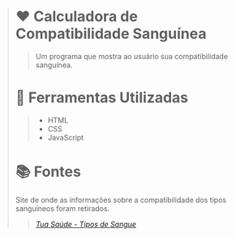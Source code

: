 > # ❤️ Calculadora de Compatibilidade Sanguínea
>> Um programa que mostra ao usuário sua compatibilidade sanguínea.
>
> # 💬 Ferramentas Utilizadas
>> - HTML
>> - CSS
>> - JavaScript
>
> # 📚 Fontes
> Site de onde as informações sobre a compatibilidade dos tipos sanguíneos foram retirados.
>> *[Tua Saúde - Tipos de Sangue](https://www.tuasaude.com/tipos-de-sangue/)*
